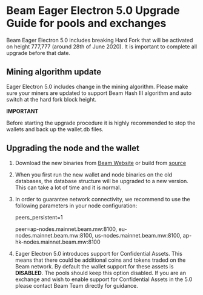 # Beam Eager Electron 5.0 Upgrade Guide for pools and exchanges

Beam Eager Electron 5.0 includes breaking Hard Fork that will be activated on height 777,777 (around 28th of June 2020). It is important to complete all upgrade before that date.

## Mining algorithm update

Eager Electron 5.0 includes change in the mining algorithm. Please make sure your miners are updated to support Beam Hash III algorithm and auto switch at the hard fork block height. 

**IMPORTANT**

Before starting the upgrade procedure it is highly recommended to stop the wallets and back up the wallet.db files.

## Upgrading the node and the wallet

1. Download the new binaries from [Beam Website](/downloads) or build from [source](https://github.com/BeamMW/beam/tree/mainnet)

2. When you first run the new wallet and node binaries on the old databases, the database structure will be upgraded to a new version. This can take a lot of time and it is normal.

3. In order to guarantee network connectivity, we recommend to use the following parameters in your node configuration:

    peers_persistent=1

    peer=ap-nodes.mainnet.beam.mw:8100, eu-nodes.mainnet.beam.mw:8100, us-nodes.mainnet.beam.mw:8100, ap-hk-nodes.mainnet.beam.mw:8100

4. Eager Electron 5.0 introduces support for Confidential Assets. This means that there could be additional coins and tokens traded on the Beam network. By default the wallet support for these assets is **DISABLED**. The pools should keep this option disabled. If you are an exchange and wish to enable support for Confidential Assets in the 5.0 please contact Beam Team directly for guidance.





